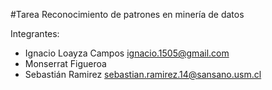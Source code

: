 #Tarea Reconocimiento de patrones en minería de datos

Integrantes:

* Ignacio Loayza Campos		ignacio.1505@gmail.com
* Monserrat Figueroa
* Sebastián Ramirez         sebastian.ramirez.14@sansano.usm.cl


